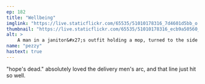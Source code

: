 ```yaml
---
ep: 182
title: "Wellbeing"
imglink: "https://live.staticflickr.com/65535/51010178316_7d4601d5bb_o.jpg"
thumbnail: "https://live.staticflickr.com/65535/51010178316_ecb9a50560_q.jpg"
alt: >
    A man in a janitor&#x27;s outfit holding a mop, turned to the side with his eyes closed. The words &quot;Hope&#x27;s dead. It hurts all the time. Kill me&quot; are spaced around him.
name: "pezzy"
hastext: true
---
```

"hope's dead."  absolutely loved the delivery men's arc, and that line just hit so well. 